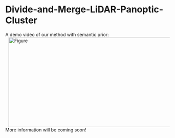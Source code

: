 # Divide-and-Merge-LiDAR-Panoptic-Cluster

A demo video of our method with semantic prior:
<br />
<img src="https://github.com/placeforyiming/Divide-and-Merge-LiDAR-Panoptic-Cluster/blob/main/panoptic.gif?raw=true" alt="Figure" style="width: 540px; height: 280px;" hspace="10" align="left"/>
<br /><br /><br /><br /><br /><br /><br /><br /><br /><br /><br /><br />

More information will be coming soon!
